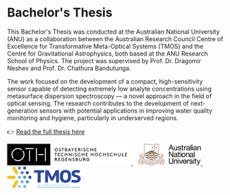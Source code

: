 # Bachelor's Thesis

This Bachelor's Thesis was conducted at the Australian National University (ANU) as a collaboration between the Australian Research Council Centre of Excellence for Transformative Meta-Optical Systems (TMOS) and the Centre for Gravitational Astrophysics, both based at the ANU Research School of Physics. The project was supervised by Prof. Dr. Dragomir Neshev and Prof. Dr. Chathura Bandutunga.

The work focused on the development of a compact, high-sensitivity sensor capable of detecting extremely low analyte concentrations using metasurface dispersion spectroscopy — a novel approach in the field of optical sensing. The research contributes to the development of next-generation sensors with potential applications in improving water quality monitoring and hygiene, particularly in underserved regions.

👉 [Read the full thesis here](./Bachelor_Thesis.pdf)

<p align="left">
  <a href="https://www.oth-regensburg.de/">
    <img src="assets/oth_logo.png" alt="OTH Regensburg" height="50"/>
  </a>
  &nbsp;&nbsp;
  <a href="https://www.anu.edu.au/">
    <img src="assets/anu_logo.webp" alt="ANU" height="50"/>
  </a>
  &nbsp;&nbsp;
  <a href="https://tmos.org.au/">
    <img src="assets/tmos_logo.png" alt="TMOS" height="50"/>
  </a>
</p>
